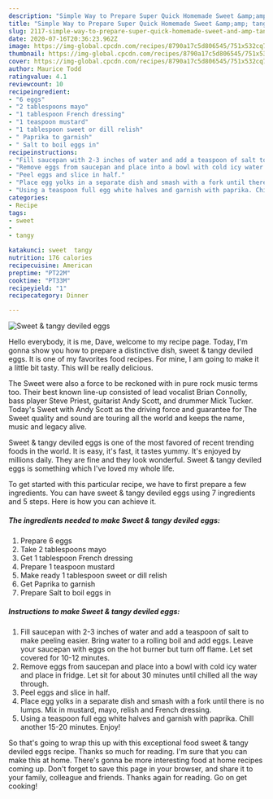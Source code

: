```yaml
---
description: "Simple Way to Prepare Super Quick Homemade Sweet &amp;amp; tangy deviled eggs"
title: "Simple Way to Prepare Super Quick Homemade Sweet &amp;amp; tangy deviled eggs"
slug: 2117-simple-way-to-prepare-super-quick-homemade-sweet-and-amp-tangy-deviled-eggs
date: 2020-07-16T20:36:23.962Z
image: https://img-global.cpcdn.com/recipes/8790a17c5d806545/751x532cq70/sweet-tangy-deviled-eggs-recipe-main-photo.jpg
thumbnail: https://img-global.cpcdn.com/recipes/8790a17c5d806545/751x532cq70/sweet-tangy-deviled-eggs-recipe-main-photo.jpg
cover: https://img-global.cpcdn.com/recipes/8790a17c5d806545/751x532cq70/sweet-tangy-deviled-eggs-recipe-main-photo.jpg
author: Maurice Todd
ratingvalue: 4.1
reviewcount: 10
recipeingredient:
- "6 eggs"
- "2 tablespoons mayo"
- "1 tablespoon French dressing"
- "1 teaspoon mustard"
- "1 tablespoon sweet or dill relish"
- " Paprika to garnish"
- " Salt to boil eggs in"
recipeinstructions:
- "Fill saucepan with 2-3 inches of water and add a teaspoon of salt to make peeling easier. Bring water to a rolling boil and add eggs. Leave your saucepan with eggs on the hot burner but turn off flame. Let set covered for 10-12 minutes."
- "Remove eggs from saucepan and place into a bowl with cold icy water and place in fridge. Let sit for about 30 minutes until chilled all the way through."
- "Peel eggs and slice in half."
- "Place egg yolks in a separate dish and smash with a fork until there is no lumps. Mix in mustard, mayo, relish and French dressing."
- "Using a teaspoon full egg white halves and garnish with paprika. Chill another 15-20 minutes. Enjoy!"
categories:
- Recipe
tags:
- sweet
- 
- tangy

katakunci: sweet  tangy 
nutrition: 176 calories
recipecuisine: American
preptime: "PT22M"
cooktime: "PT33M"
recipeyield: "1"
recipecategory: Dinner

---
```



![Sweet &amp; tangy deviled eggs](https://img-global.cpcdn.com/recipes/8790a17c5d806545/751x532cq70/sweet-tangy-deviled-eggs-recipe-main-photo.jpg)

Hello everybody, it is me, Dave, welcome to my recipe page. Today, I'm gonna show you how to prepare a distinctive dish, sweet &amp; tangy deviled eggs. It is one of my favorites food recipes. For mine, I am going to make it a little bit tasty. This will be really delicious.

The Sweet were also a force to be reckoned with in pure rock music terms too. Their best known line-up consisted of lead vocalist Brian Connolly, bass player Steve Priest, guitarist Andy Scott, and drummer Mick Tucker. Today&#39;s Sweet with Andy Scott as the driving force and guarantee for The Sweet quality and sound are touring all the world and keeps the name, music and legacy alive.

Sweet &amp; tangy deviled eggs is one of the most favored of recent trending foods in the world. It is easy, it's fast, it tastes yummy. It's enjoyed by millions daily. They are fine and they look wonderful. Sweet &amp; tangy deviled eggs is something which I've loved my whole life.


To get started with this particular recipe, we have to first prepare a few ingredients. You can have sweet &amp; tangy deviled eggs using 7 ingredients and 5 steps. Here is how you can achieve it.

<!--inarticleads1-->

##### The ingredients needed to make Sweet &amp; tangy deviled eggs:

1. Prepare 6 eggs
1. Take 2 tablespoons mayo
1. Get 1 tablespoon French dressing
1. Prepare 1 teaspoon mustard
1. Make ready 1 tablespoon sweet or dill relish
1. Get  Paprika to garnish
1. Prepare  Salt to boil eggs in




<!--inarticleads2-->

##### Instructions to make Sweet &amp; tangy deviled eggs:

1. Fill saucepan with 2-3 inches of water and add a teaspoon of salt to make peeling easier. Bring water to a rolling boil and add eggs. Leave your saucepan with eggs on the hot burner but turn off flame. Let set covered for 10-12 minutes.
1. Remove eggs from saucepan and place into a bowl with cold icy water and place in fridge. Let sit for about 30 minutes until chilled all the way through.
1. Peel eggs and slice in half.
1. Place egg yolks in a separate dish and smash with a fork until there is no lumps. Mix in mustard, mayo, relish and French dressing.
1. Using a teaspoon full egg white halves and garnish with paprika. Chill another 15-20 minutes. Enjoy!




So that's going to wrap this up with this exceptional food sweet &amp; tangy deviled eggs recipe. Thanks so much for reading. I'm sure that you can make this at home. There's gonna be more interesting food at home recipes coming up. Don't forget to save this page in your browser, and share it to your family, colleague and friends. Thanks again for reading. Go on get cooking!

